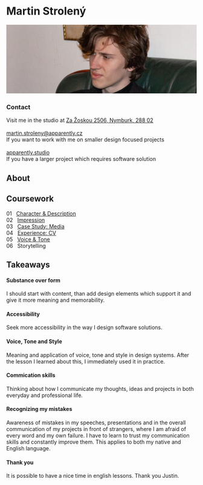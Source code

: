 # Martin Strolený
![Martin is sitting on the couch, staring to his left.](img/martin-stroleny.jpg)
### Contact
Visit me in the studio at [Za Žoskou 2506, Nymburk, 288 02](https://www.google.com/maps?q=apparently+studio&client=safari&rls=en&sxsrf=AOaemvLNtWmaKZ7lPGxbHurpA6-SCIn-kw:1641317686252&gs_lcp=Cgdnd3Mtd2l6EAMYADIHCCMQsQIQJzIECAAQQzIECAAQCjIECAAQCjIKCC4QxwEQrwEQCjIECC4QCjIECAAQCjIECAAQCjIECAAQCjIECAAQCjoHCCMQsAMQJzoECCMQJzoFCAAQkQI6CwguEMcBENEDEJECOgsILhCABBDHARDRAzoLCC4QgAQQxwEQowI6BQguEIAEOgUIABCABDoNCC4QgAQQxwEQ0QMQCjoHCC4QgAQQCjoLCC4QgAQQxwEQrwE6BwgAEIAEEAo6CwguEMcBEKMCEJECOgoILhDHARCjAhBDOgUIABDLAToHCAAQChDLAToLCC4QxwEQrwEQywE6BQguEMsBSgQIQRgBSgQIRhgAUO4GWJYiYIkraAhwAHgCgAHBAYgB7wuSAQQxMi40mAEAoAEByAECwAEB&um=1&ie=UTF-8&sa=X&ved=2ahUKEwjOr-e50pj1AhWMQvEDHTTzBL0Q_AUoA3oECAEQBQ)<br>
<br>
martin.stroleny@apparently.cz<br>
If you want to work with me on smaller design focused projects<br>
<br>
[apparently.studio](https://apparently.studio)<br>
If you have a larger project which requires software solution
## About
## Coursework
01 &nbsp;&nbsp;[Character & Description](https://martinstroleny.github.io/english-for-designers/01-character-description/index)<br>
02 &nbsp;&nbsp;[Impression](https://martinstroleny.github.io/english-for-designers/02-impression/index)<br>
03 &nbsp;&nbsp;[Case Study: Media](https://martinstroleny.github.io/english-for-designers/03-aboutness/index)<br>
04 &nbsp;&nbsp;[Experience: CV](https://martinstroleny.github.io/english-for-designers/04-experience/index)<br>
05 &nbsp;&nbsp;[Voice & Tone](https://martinstroleny.github.io/english-for-designers/05-voice-tone/index)<br>
06 &nbsp;&nbsp;Storytelling<br>
## Takeaways
#### Substance over form
I should start with content, than add design elements which support it and give it more meaning and memorability.
#### Accessibility
Seek more accessibility in the way I design software solutions.
#### Voice, Tone and Style
Meaning and application of voice, tone and style in design systems. After the lesson I learned about this, I immediately used it in practice.
#### Commication skills
Thinking about how I communicate my thoughts, ideas and projects in both everyday and professional life.
#### Recognizing my mistakes
Awareness of mistakes in my speeches, presentations and in the overall communication of my projects in front of strangers, where I am afraid of every word and my own failure. I have to learn to trust my communication skills and constantly improve them. This applies to both my native and English language.
#### Thank you
It is possible to have a nice time in english lessons. Thank you Justin.
